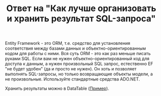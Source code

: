 ﻿---
title: "Ответ на \"Как лучше организовать и хранить результат SQL-запроса\""
se.owner.user_id: 240512
se.owner.display_name: "MSDN.WhiteKnight"
se.owner.link: "https://ru.stackoverflow.com/users/240512/msdn-whiteknight"
se.answer_id: 897185
se.question_id: 897135
se.post_type: answer
se.is_accepted: True
---
<p>Entity Framework - это ORM, т.е. средство для установления соответствия между базами данных и объектно-ориентированным кодом для работы с ними. Вся суть ORM - это как раз меньше писать руками SQL. Если вам не нужен объектно-ориентированный код для доступа к данным, а нужен произвольный SQL запрос, естественно EF "не будет удобен" (да и просто не нужен). Он хоть и позволяет выполнять SQL-запросы, но только возвращающие объекты модели, а не произвольные. Используйте стандартные средства ADO.NET.</p>

<p>Хранить результаты можно в DataTable (<a href="https://ru.stackoverflow.com/a/868029/240512">Пример</a>).</p>
